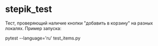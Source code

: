# stepik_test
 Тест, проверяющий наличие кнопки "добавить в корзину" на разных локалях.
 Пример запуска:
 
 pytest --language='ru' test_items.py
